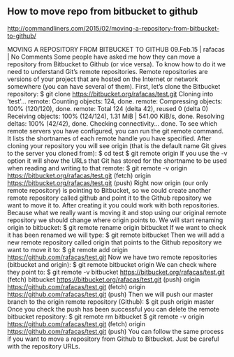 ## How to move repo from bitbucket to github

http://commandliners.com/2015/02/moving-a-repository-from-bitbucket-to-github/

MOVING A REPOSITORY FROM BITBUCKET TO GITHUB
09.Feb.15 | rafacas | No Comments
Some people have asked me how they can move a repository from Bitbucket to Github (or vice versa). To know how to do it we need to understand Git’s remote repositories. Remote repositories are versions of your project that are hosted on the Internet or network somewhere (you can have several of them).
First, let’s clone the Bitbucket repository:
$ git clone https://bitbucket.org/rafacas/test.git
Cloning into ’test'...
remote: Counting objects: 124, done.
remote: Compressing objects: 100% (120/120), done.
remote: Total 124 (delta 42), reused 0 (delta 0)
Receiving objects: 100% (124/124), 1.31 MiB | 541.00 KiB/s, done.
Resolving deltas: 100% (42/42), done.
Checking connectivity... done.
To see which remote servers you have configured, you can run the git remote command. It lists the shortnames of each remote handle you have specified. After cloning your repository you will see origin (that is the default name Git gives to the server you cloned from):
$ cd test
$ git remote
origin
If you use the -v option it will show the URLs that Git has stored for the shortname to be used when reading and writing to that remote:
$ git remote -v
origin    https://bitbucket.org/rafacas/test.git (fetch)
origin    https://bitbucket.org/rafacas/test.git (push)
Right now origin (our only remote repository) is pointing to Bitbucket, so we could create another remote repository called github and point it to the Github repository we want to move it to. After creating it you could work with both repositories.
Because what we really want is moving it and stop using our original remote repository we should change where origin points to.
We will start renaming origin to bitbucket:
$ git remote rename origin bitbucket
If we want to check it has been renamed we will type:
$ git remote
bitbucket
Then we will add a new remote repository called origin that points to the Github repository we want to move it to:
$ git remote add origin https://github.com/rafacas/test.git
Now we have two remote repositories (bitbucket and origin):
$ git remote
bitbucket
origin
We can check where they point to:
$ git remote -v
bitbucket     https://bitbucket.org/rafacas/test.git (fetch)
bitbucket     https://bitbucket.org/rafacas/test.git (push)
origin     https://github.com/rafacas/test.git (fetch)
origin     https://github.com/rafacas/test.git (push)
Then we will push our master branch to the origin remote repository (Github):
$ git push origin master
Once you check the push has been successful you can delete the remote bitbucket repository:
$ git remote rm bitbucket
$ git remote -v
origin     https://github.com/rafacas/test.git (fetch)
origin     https://github.com/rafacas/test.git (push)
You can follow the same process if you want to move a repository from Github to Bitbucket. Just be careful with the repository URLs.
